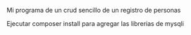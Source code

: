 Mi programa de un crud sencillo de un registro de personas

Ejecutar composer install para agregar las librerias de mysqli